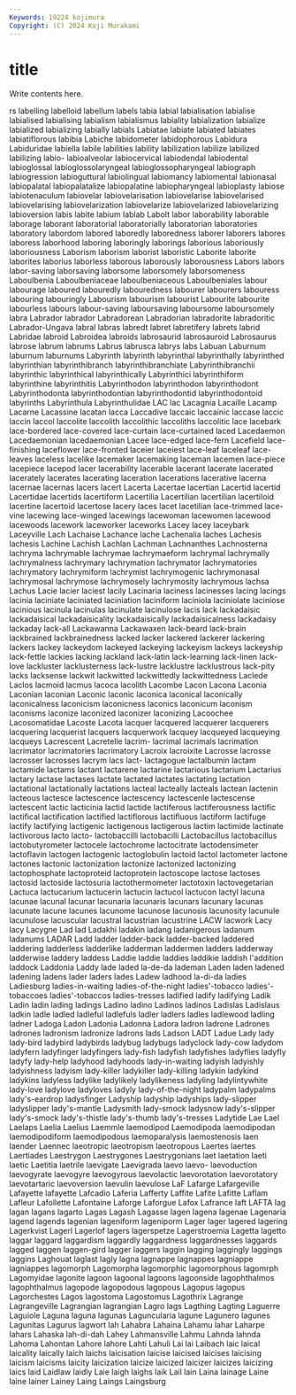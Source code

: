 ```yaml
---
Keywords: 19224 kojimura
Copyright: (C) 2024 Koji Murakami
---
```


# title

Write contents here.



rs
labelling labelloid labellum labels labia labial labialisation labialise labialised labialising
labialism labialismus labiality labialization labialize labialized labializing labially labials Labiatae
labiate labiated labiates labiatiflorous labibia Labiche labidometer labidophorous Labidura Labiduridae
labiella labile labilities lability labilization labilize labilized labilizing labio- labioalveolar
labiocervical labiodendal labiodental labioglossal labioglossolaryngeal labioglossopharyngeal labiograph labiogression labioguttural labiolingual
labiomancy labiomental labionasal labiopalatal labiopalatalize labiopalatine labiopharyngeal labioplasty labiose labiotenaculum
labiovelar labiovelarisation labiovelarise labiovelarised labiovelarising labiovelarization labiovelarize labiovelarized labiovelarizing labioversion
labis labite labium lablab Labolt labor laborability laborable laborage laborant
laboratorial laboratorially laboratorian laboratories laboratory labordom labored laboredly laboredness laborer
laborers labores laboress laborhood laboring laboringly laborings laborious laboriously laboriousness
Laborism laborism laborist laboristic Laborite laborite laborites laborius laborless laborous
laborously laborousness Labors labors labor-saving laborsaving laborsome laborsomely laborsomeness Laboulbenia
Laboulbeniaceae laboulbeniaceous Laboulbeniales labour labourage laboured labouredly labouredness labourer labourers
labouress labouring labouringly Labourism labourism labourist Labourite labourite labourless labours
labour-saving laboursaving laboursome laboursomely labra Labrador labrador Labradorean Labradorian labradorite
labradoritic Labrador-Ungava labral labras labredt labret labretifery labrets labrid Labridae
labroid Labroidea labroids labrosaurid labrosauroid Labrosaurus labrose labrum labrums Labrus
labrusca labrys labs Labuan Laburnum laburnum laburnums Labyrinth labyrinth labyrinthal
labyrinthally labyrinthed labyrinthian labyrinthibranch labyrinthibranchiate Labyrinthibranchii labyrinthic labyrinthical labyrinthically Labyrinthici
labyrinthiform labyrinthine labyrinthitis Labyrinthodon labyrinthodon labyrinthodont Labyrinthodonta labyrinthodontian labyrinthodontid labyrinthodontoid
labyrinths Labyrinthula Labyrinthulidae LAC lac Lacagnia Lacaille Lacamp Lacarne Lacassine
lacatan lacca Laccadive laccaic laccainic laccase laccic laccin laccol laccolite
laccolith laccolithic laccoliths laccolitic lace lacebark lace-bordered lace-covered lace-curtain lace-curtained
laced Lacedaemon Lacedaemonian lacedaemonian Lacee lace-edged lace-fern Lacefield lace-finishing laceflower
lace-fronted laceier laceiest lace-leaf laceleaf lace-leaves laceless lacelike lacemaker lacemaking
laceman lacemen lace-piece lacepiece lacepod lacer lacerability lacerable lacerant lacerate
lacerated lacerately lacerates lacerating laceration lacerations lacerative lacerna lacernae lacernas
lacers lacert Lacerta Lacertae lacertian Lacertid lacertid Lacertidae lacertids lacertiform
Lacertilia Lacertilian lacertilian lacertiloid lacertine lacertoid lacertose lacery laces lacet
lacetilian lace-trimmed lace-vine lacewing lace-winged lacewings lacewoman lacewomen lacewood lacewoods
lacework laceworker laceworks Lacey lacey laceybark Laceyville Lach Lachaise Lachance
lache Lachenalia laches Lachesis lachesis Lachine Lachish Lachlan Lachman Lachnanthes
Lachnosterna lachryma lachrymable lachrymae lachrymaeform lachrymal lachrymally lachrymalness lachrymary lachrymation
lachrymator lachrymatories lachrymatory lachrymiform lachrymist lachrymogenic lachrymonasal lachrymosal lachrymose lachrymosely
lachrymosity lachrymous lachsa Lachus Lacie lacier laciest lacily Lacinaria laciness
lacinesses lacing lacings lacinia laciniate laciniated laciniation laciniform laciniola laciniolate
laciniose lacinious lacinula lacinulas lacinulate lacinulose lacis lack lackadaisic lackadaisical
lackadaisicality lackadaisically lackadaisicalness lackadaisy lackaday lack-all Lackawanna Lackawaxen lack-beard lack-brain
lackbrained lackbrainedness lacked lacker lackered lackerer lackering lackers lackey lackeydom
lackeyed lackeying lackeyism lackeys lackeyship lack-fettle lackies lacking lackland lack-latin
lack-learning lack-linen lack-love lackluster lacklusterness lack-lustre lacklustre lacklustrous lack-pity lacks
lacksense lackwit lackwitted lackwittedly lackwittedness Laclede Laclos lacmoid lacmus lacoca
lacolith Lacombe Lacon Lacona Laconia Laconian laconian Laconic laconic laconica
laconical laconically laconicalness laconicism laconicness laconics laconicum laconism laconisms laconize
laconized laconizer laconizing Lacoochee Lacosomatidae Lacoste Lacota lacquer lacquered lacquerer
lacquerers lacquering lacquerist lacquers lacquerwork lacquey lacqueyed lacqueying lacqueys Lacrescent
Lacretelle lacrim- lacrimal lacrimals lacrimation lacrimator lacrimatories lacrimatory Lacroix lacroixite
Lacrosse lacrosse lacrosser lacrosses lacrym lacs lact- lactagogue lactalbumin lactam
lactamide lactams lactant lactarene lactarine lactarious lactarium Lactarius lactary lactase
lactases lactate lactated lactates lactating lactation lactational lactationally lactations lacteal
lacteally lacteals lactean lactenin lacteous lactesce lactescence lactescency lactescenle lactescense
lactescent lactic lacticinia lactid lactide lactiferous lactiferousness lactific lactifical lactification
lactified lactiflorous lactifluous lactiform lactifuge lactify lactifying lactigenic lactigenous lactigerous
lactim lactimide lactinate lactivorous lacto lacto- lactobaccilli lactobacilli Lactobacillus lactobacillus
lactobutyrometer lactocele lactochrome lactocitrate lactodensimeter lactoflavin lactogen lactogenic lactoglobulin lactoid
lactol lactometer lactone lactones lactonic lactonization lactonize lactonized lactonizing lactophosphate
lactoproteid lactoprotein lactoscope lactose lactoses lactosid lactoside lactosuria lactothermometer lactotoxin
lactovegetarian Lactuca lactucarium lactucerin lactucin lactucol lactucon lactyl lacuna lacunae
lacunal lacunar lacunaria lacunaris lacunars lacunary lacunas lacunate lacune lacunes
lacunome lacunose lacunosis lacunosity lacunule lacunulose lacuscular lacustral lacustrian lacustrine
LACW lacwork Lacy lacy Lacygne Lad lad Ladakhi ladakin ladang
ladanigerous ladanum ladanums LADAR Ladd ladder ladder-back ladder-backed laddered laddering
ladderless ladderlike ladderman laddermen ladders ladderway ladderwise laddery laddess Laddie
laddie laddies laddikie laddish l'addition laddock Laddonia Laddy lade laded
la-de-da lademan Laden laden ladened ladening ladens lader laders lades
Ladew ladhood la-di-da ladies Ladiesburg ladies-in-waiting ladies-of-the-night ladies'-tobacco ladies'-tobaccoes ladies'-tobaccos
ladies-tresses ladified ladify ladifying Ladik Ladin ladin lading ladings Ladino
ladino Ladinos ladinos Ladislas Ladislaus ladkin ladle ladled ladleful ladlefuls
ladler ladlers ladles ladlewood ladling ladner Ladoga Ladon Ladonia Ladonna
Ladora ladron ladrone Ladrones ladrones ladronism ladronize ladrons lads Ladson
LADT Ladue Lady lady lady-bird ladybird ladybirds ladybug ladybugs ladyclock
lady-cow ladydom ladyfern ladyfinger ladyfingers lady-fish ladyfish ladyfishes ladyflies ladyfly
ladyfy lady-help ladyhood ladyhoods lady-in-waiting ladyish ladyishly ladyishness ladyism lady-killer
ladykiller lady-killing ladykin ladykind ladykins ladyless ladylike ladylikely ladylikeness ladyling
ladylintywhite lady-love ladylove ladyloves ladyly lady-of-the-night ladypalm ladypalms lady's-eardrop ladysfinger
Ladyship ladyship ladyships lady-slipper ladyslipper lady's-mantle Ladysmith lady-smock ladysnow lady's-slipper
lady's-smock lady's-thistle lady's-thumb lady's-tresses Ladytide Lae Lael Laelaps Laelia Laelius
Laemmle laemodipod Laemodipoda laemodipodan laemodipodiform laemodipodous laemoparalysis laemostenosis laen laender
Laennec laeotropic laeotropism laeotropous Laertes laertes Laertiades Laestrygon Laestrygones Laestrygonians
laet laetation laeti laetic Laetitia laetrile laevigate Laevigrada laevo laevo-
laevoduction laevogyrate laevogyre laevogyrous laevolactic laevorotation laevorotatory laevotartaric laevoversion laevulin
laevulose LaF Lafarge Lafargeville Lafayette lafayette Lafcadio Laferia Lafferty Laffite
Lafite Lafitte Laflam Lafleur Lafollette Lafontaine Laforge Laforgue Lafox Lafrance
laft LAFTA lag lagan lagans lagarto Lagas Lagash Lagasse lagen
lagena lagenae Lagenaria lagend lagends lagenian lageniform lageniporm Lager lager
lagered lagering Lagerkvist Lagerl Lagerlof lagers lagerspetze Lagerstroemia Lagetta lagetto
laggar laggard laggardism laggardly laggardness laggardnesses laggards lagged laggen laggen-gird
lagger laggers laggin lagging laggingly laggings laggins Laghouat laglast lagly
lagna lagnappe lagnappes lagniappe lagniappes lagomorph Lagomorpha lagomorphic lagomorphous lagomrph
Lagomyidae lagonite lagoon lagoonal lagoons lagoonside lagophthalmos lagophthalmus lagopode lagopodous
lagopous Lagopus lagopus Lagorchestes Lagos lagostoma Lagostomus Lagothrix Lagrange Lagrangeville
Lagrangian lagrangian Lagro lags Lagthing Lagting Laguerre Laguiole Laguna laguna
lagunas Laguncularia lagune Lagunero lagunes Lagunitas Lagurus lagwort lah Lahabra
Lahaina Lahamu lahar Laharpe lahars Lahaska lah-di-dah Lahey Lahmansville Lahmu
Lahnda lahnda Lahoma Lahontan Lahore lahore Lahti Lahuli Lai lai
Laibach laic laical laicality laically laich laichs laicisation laicise laicised
laicises laicising laicism laicisms laicity laicization laicize laicized laicizer laicizes
laicizing laics laid Laidlaw laidly Laie laigh laighs laik Lail
lain Laina lainage Laine laine lainer Lainey Laing Laings Laingsburg
